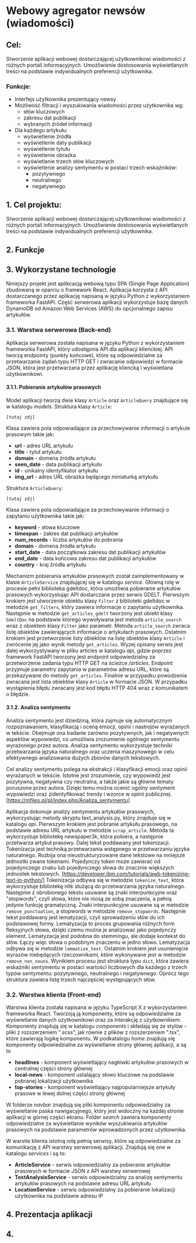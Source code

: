 # Webowy agregator newsów (wiadomości)

## Cel:

Stworzenie aplikacji webowej dostarczającej użytkownikowi wiadomości z różnych portali informacyjnych.
Umożliwienie dostosowania wyświetlanych treści na podstawie indywidualnych preferencji użytkownika.

### Funkcje:

- Interfejs użytkownika prezentujący newsy
- Możliwość filtracji i wyszukiwania wiadomości przez użytkownika wg:
  - słów kluczowych
  - zakresu dat publikacji
  - wybranych źródeł informacji
- Dla każdego artykułu:
  - wyświetlenie źródła
  - wyświetlenie daty publikacji
  - wyświetlenie tytułu
  - wyświetlenie obrazka
  - wyświetlanie trzech słów kluczowych
  - wyświetlenie analizy sentymentu w postaci trzech wskaźników:
    - pozytywnego
    - neutralnego
    - negatywnego

## 1. Cel projektu:

Stworzenie aplikacji webowej dostarczającej użytkownikowi wiadomości z różnych portali informacyjnych.
Umożliwienie dostosowania wyświetlanych treści na podstawie indywidualnych preferencji użytkownika.

## 2. Funkcje

## 3. Wykorzystane technologie

Niniejszy projekt jest aplikcacją webową typu SPA (Single Page Application) zbudowaną w oparciu o framework React.
Aplikacja korzysta z API dostarczanego przez aplikację napisaną w języku Python z wykorzystaniem frameworka FastAPI.
Część serwerowa aplikacji wykorzystuje bazę danych DynamoDB od Amazon Web Services (AWS) do opcjonalnego zapisu artykułów.

### 3.1. Warstwa serwerowa (Back-end)

Aplikacja serwerowa została napisana w języku Python z wykorzystaniem frameworka FastAPI, który udostępnia API dla aplikacji klienckiej.
API tworzą endpointy (punkty końcowe), które są odpowiedzialne za przetwarzanie żądań typu HTTP GET i zwracanie odpowiedzi w formacie JSON, która
jest przetwarzana przez aplikację kliencką i wyświetlana użytkownikowi.

#### 3.1.1. Pobieranie artykułów prasowych

Model aplikacji tworzą dwie klasy `Article` oraz `ArticleQuery` znajdujące się w katalogu _models_.
Struktura klasy `Article`:

    [tutaj zdj]

Klasa zawiera pola odpowiadające za przechowywanie informacji o artykule prasowym takie jak:

- **url** - adres URL artykułu
- **title** - tytuł artykułu
- **domain** - domena źródła artykułu
- **seen_date** - data publikacji artykułu
- **id** - unikalny identyfikator artykułu
- **img_url** - adres URL obrazka będącego miniaturką artykułu

Struktura `ArticleQuery`:

    [tutaj zdj]

Klasa zawiera pola odpowiadające za przechowywanie informacji o zapytaniu użytkownika takie jak:

- **keyword** - słowa kluczowe
- **timespan** - zakres dat publikacji artykułów
- **num_records** - liczba artykułów do pobrania
- **domain** - domena źródła artykułu
- **start_date** - data początkowa zakresu dat publikacji artykułów
- **end_date** - data końcowa zakresu dat publikacji artykułów
- **country** - kraj źródła artykułu

Mechanizm pobierania artykułów prasowych został zaimplementowany w klasie `ArticleService` znajdującej się w katalogu _service_.
Główną rolę w procesie pełni biblioteka gdeltdoc, która umożliwia pobieranie artykułów prasowych wykorzystując API dostarczane
przez serwis GDELT.
Pierwszym krokiem jest utworzenie obiektu klasy `Filter` z biblioteki gdeltdoc w metodzie `get_filters`,
który zawiera informacje o zapytaniu użytkownika. Następnie w metodzie `get_articles_gdelt` tworzony jest obiekt klasy `GdeltDoc`
na podstawie którego wywoływana jest metoda `article_search` wraz z obiektem klasy `Filter` jako parametr.
Metoda `article_search` zwraca listę obiektów zawierających informacje o artykułach prasowych.
Ostatnim krokiem jest przetworzenie listy obiektów na listę obiektów klasy `Article` i zwrócenie jej jako wynik metody `get_articles`.
Wyzej opisany serwis jest dalej wykorzystywany w pliku articles w katalogu _api_, gdzie poprzez framework FastAPI tworzony jest endpoint odpowiedzialny za przetworzenie zadania typu HTTP GET na ścieżce _/articles_. Endpoint przyjmuje parametry zapytania w parametrów adresu URL, które są przekazywane do metody `get_articles`. Finalnie w przypadku powodzenia zwracana jest lista obiektów klasy `Article` w formacie JSON. W przypadku wystąpienia błędu zwracany jest kod błędu HTTP 404 wraz z komunikatem o błędzie.

#### 3.1.2. Analiza sentymentu

Analiza sentymentu jest dziedziną, która zajmuje się automatycznym rozpoznawaniem, klasyfikacją i oceną emocji,
opinii i nastrojów wyrażanych w tekście. Obejmuje ona badanie zarówno pozytywnych, jak i negatywnych aspektów wypowiedzi,
co umożliwia zrozumienie ogólnego sentymentu wyrażonego przez autora. Analiza sentymentu wykorzystuje techniki
przetwarzania języka naturalnego oraz uczenia maszynowego w celu efektywnego analizowania dużych zbiorów danych tekstowych.

Cel analizy sentymentu polega na ekstrakcji i klasyfikacji emocji oraz opinii wyrażanych w tekście.
Istotne jest zrozumienie, czy wypowiedź jest pozytywna, negatywna czy neutralna, a także jakie są główne tematy poruszone
przez autora. Dzięki temu można ocenić ogólny sentyment wypowiedzi oraz zidentyfikować trendy i wzorce w opinii publicznej.
[https://mfiles.pl/pl/index.php/Analiza_sentymentu]

Aplikacja dokonuje analizy sentymentu artykułów prasowych, wykorzystując metody skryptu text_analysis.py, który znajduje się w
katalogu _api_.
Pierwszym krokiem jest pobranie artykułu prasowego, na podstawie adresu URL artykułu w metodzie `scrap_article`.
Metoda ta wykorzystuje bibliotekę newspaper3k, która pobiera, a następnie przetwarza artykuł prasowy.
Dalej tekst poddawany jest tokenizacji. Tokenizacja jest techniką przetwarzania wstępnego w przetwarzaniu języka naturalnego.
Rozbija ona nieustrukturyzowane dane tekstowe na mniejsze jednostki zwane tokenami. Pojedynczy token może zawierać od pojedynczego
znaku lub pojedynczego słowa do znacznie większych jednostek tekstowych. [https://developer.ibm.com/tutorials/awb-tokenizing-text-in-python/]
Tokenizacja odbywa się w metodzie `tokenize_text`, która wykorzystuje bibliotekę nltk służącą do przetwarzania języka naturalnego.
Następnie z obrobionego tekstu usuwane są znaki interpunkcyjne oraz "stopwords", czyli słowa, które nie niosą ze sobą znaczenia,
a pełnią jedynie funkcję gramatyczną. Znaki interpunkcyjne usuwane są w metodzie `remove_punctuation`, a stopwords w metodzie
`remove_stopwords`.
Następnie tekst poddawany jest lematyzacji, czyli sprowadzeniu słów do ich podstawowej formy.
Lematyzacja to proces grupowania różnych form fleksyjnych słowa, dzięki czemu można je analizować jako pojedynczy element.
Lematyzacja jest podobna do stemmingu, ale dodaje kontekst do słów. Łączy więc słowa o podobnym znaczeniu w jedno słowo.
Lematyzacja odbywa się w metodzie `lemmatize_text`. Ostatnim krokiem jest usunienięcie wyrazów niebędących rzeczownikami, które 
wykonywane jest w metodzie `remove_non_nouns`.
Wynikiem procesu jest struktura typu `dict`, która zawiera wskaźniki sentymentu w postaci wartości liczbowych dla każdego z trzech
typów sentymentu: pozytywnego, neutralnego i negatywnego. Oprócz tego struktura zawiera listę trzech najczęściej występujących słów.


### 3.2. Warstwa klienta (Front-end)
Warstwa klienta została napisana w języku TypeScript X z wykorzystaniem frameworka React. 
Tworzoją ją komponenty, które są odpowiedzialne za wyświetlanie danych użytkownikowi oraz za interakcję z użytkownikiem. 
Komponenty znajdują się w katalogu _components_ i składają się ze stylów - pliki z rozszerzeniem ".scss", 
jak równie z plików z rozszerzeniem ".tsx", które zawierają logikę komponentu.
W podkatalogu _home_ znajdują się komponenty odpowiedzialne za wyświetlanie strony głównej aplikacji, a są to
- **headlines** - komponent wyświetlający nagłówki artykułów prasowych w centralnej części strony głównej
- **local-news** - komponent ustalający słowo kluczowe na podstawie pobranej lokalizacji użytkownika
- **top-stories** - komponent wyświetlający najpopularniejsze artykuły prasowe w lewej dolnej części strony głównej

W folderze _navbar_ znajdują się pliki komponentu odpowiedzialny za wyświetlanie paska nawigacyjnego, który jest widoczny na każdej stronie aplikacji w górnej części ekranu.
Folder _search_ zawiera komponenty odpowiedzialne za wyświetlanie wyników wyszukiwania artykułów prasowych na podstawie parametrów wprowadzonych przez użytkownika.

W warstie klienta istotną rolę pełnią serwisy, które są odpowiedzialne za komunikację z API warstwy serwerowej aplikacji.
Znajdują się one w katalogu _services_ i są to:
- **ArticleService** - serwis odpowiedzialny za pobieranie artykułów prasowych w formacie JSON z API warstwy serwerowej
- **TextAnalysisService** - serwis odpowiedzialny za analizę sentymentu artykułów prasowych na podstawie adresu URL artykułu
- **LocationService** - serwis odpowiedzialny za pobieranie lokalizacji użytkownika na podstawie adresu IP

## 4. Prezentacja aplikacji

## 4. 

